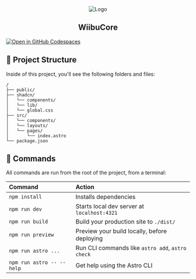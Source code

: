 <div align="center">
    <source alt="Logo" media="(prefers-color-scheme: dark)" srcset="https://cdn.discordapp.com/attachments/1153344224373264436/1251480955751759913/image.png?ex=666ebbf7&is=666d6a77&hm=695d010be81f9b6e102bb60587f5d401ec7a65202ddd2d817aeead282f39e883&">
    <img alt="Logo" src="https://cdn.discordapp.com/attachments/1153344224373264436/1251480955751759913/image.png?ex=666ebbf7&is=666d6a77&hm=695d010be81f9b6e102bb60587f5d401ec7a65202ddd2d817aeead282f39e883&">
  </div>
<h2 align="center">WiibuCore</h2>

[![Open in GitHub Codespaces](https://github.com/codespaces/badge.svg)](https://codespaces.new/withastro/astro?devcontainer_path=.devcontainer/minimal/devcontainer.json)

## 🚀 Project Structure

Inside of this project, you'll see the following folders and files:

```text
/
├── public/
├── shadcn/
│   └── components/
│   └── lib/
│   └── global.css
├── src/
│   └── components/
│   └── layouts/
│   └── pages/
│       └── index.astro
└── package.json
```

## 🧞 Commands

All commands are run from the root of the project, from a terminal:

| Command                   | Action                                           |
| :------------------------ | :----------------------------------------------- |
| `npm install`             | Installs dependencies                            |
| `npm run dev`             | Starts local dev server at `localhost:4321`      |
| `npm run build`           | Build your production site to `./dist/`          |
| `npm run preview`         | Preview your build locally, before deploying     |
| `npm run astro ...`       | Run CLI commands like `astro add`, `astro check` |
| `npm run astro -- --help` | Get help using the Astro CLI                     |

